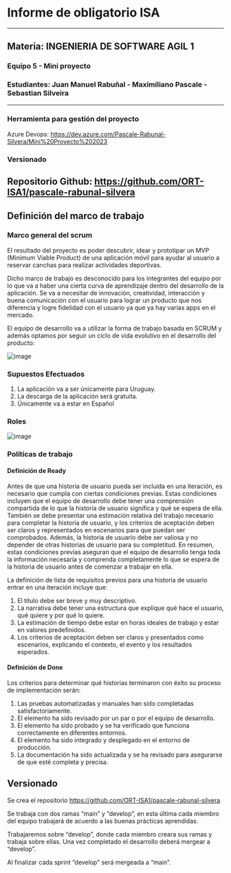 # Informe de obligatorio ISA
---------------------------------------------------------------------------

## Materia: INGENIERIA DE SOFTWARE AGIL 1

### Equipo 5 - Mini proyecto
### Estudiantes: Juan Manuel Rabuñal - Maximiliano Pascale - Sebastian Silveira
---------------------------------------------------------------------------

### Herramienta para gestión del proyecto
Azure Devops: https://dev.azure.com/Pascale-Rabunal-Silvera/Mini%20Proyecto%202023

### Versionado
Repositorio Github: https://github.com/ORT-ISA1/pascale-rabunal-silvera
---------------------------------------------------------------------------

## Definición del marco de trabajo
### Marco general del scrum
El resultado del proyecto es poder descubrir, idear y prototipar un MVP (Minimum Viable Product) de una aplicación móvil para ayudar al usuario a reservar canchas para realizar actividades deportivas.

Dicho marco de trabajo es desconocido para los integrantes del equipo por lo que va a haber una cierta curva de aprendizaje dentro del desarrollo de la aplicación.
Se va a necesitar de innovación, creatividad, interacción y buena comunicación con el usuario para lograr un producto que nos diferencia y logre fidelidad con el usuario ya que ya hay varias apps en el mercado.

El equipo de desarrollo va a utilizar la forma de trabajo basada en SCRUM y además optamos por seguir un ciclo de vida evolutivo en el desarrollo del producto:

![image](https://user-images.githubusercontent.com/64442147/235362931-867b5b72-dfb6-4173-8678-b1afa27c7d91.png)

### Supuestos Efectuados
1.	La aplicación va a ser únicamente para Uruguay.
2.	La descarga de la aplicación será gratuita.
3.	Únicamente va a estar en Español

### Roles

![image](https://user-images.githubusercontent.com/64442147/235363898-57a075bb-3c79-44a8-ae4e-264c9b3fbc44.png)

### Políticas de trabajo

#### Definición de Ready
Antes de que una historia de usuario pueda ser incluida en una iteración, es necesario que cumpla con ciertas condiciones previas. Estas condiciones incluyen que el equipo de desarrollo debe tener una comprensión compartida de lo que la historia de usuario significa y qué se espera de ella. También se debe presentar una estimación relativa del trabajo necesario para completar la historia de usuario, y los criterios de aceptación deben ser claros y representados en escenarios para que puedan ser comprobados. Además, la historia de usuario debe ser valiosa y no depender de otras historias de usuario para su completitud. En resumen, estas condiciones previas aseguran que el equipo de desarrollo tenga toda la información necesaria y comprenda completamente lo que se espera de la historia de usuario antes de comenzar a trabajar en ella.

La definición de lista de requisitos previos para una historia de usuario entrar en una iteración incluye que:
1.	El título debe ser breve y muy descriptivo.
2.	La narrativa debe tener una estructura que explique qué hace el usuario, qué quiere y por qué lo quiere.
3.	La estimación de tiempo debe estar en horas ideales de trabajo y estar en valores predefinidos.
4.	Los criterios de aceptación deben ser claros y presentados como escenarios, explicando el contexto, el evento y los resultados esperados.

#### Definición de Done
Los criterios para determinar qué historias terminaron con éxito su proceso de implementación serán: 
1.	Las pruebas automatizadas y manuales han sido completadas satisfactoriamente.
2.	El elemento ha sido revisado por un par o por el equipo de desarrollo.
3.	El elemento ha sido probado y se ha verificado que funciona correctamente en diferentes entornos.
4.	El elemento ha sido integrado y desplegado en el entorno de producción.
5.	La documentación ha sido actualizada y se ha revisado para asegurarse de que esté completa y precisa.

## Versionado

Se crea el repositorio https://github.com/ORT-ISA1/pascale-rabunal-silvera 

Se trabaja con dos ramas “main” y “develop”, en esta última cada miembro del equipo trabajará de acuerdo a las buenas prácticas aprendidas. 

Trabajaremos sobre “develop”, donde cada miembro creara sus ramas y trabaja sobre ellas. Una vez completado el desarrollo deberá mergear a “develop”.

Al finalizar cada sprint “develop” será mergeada a “main”.





